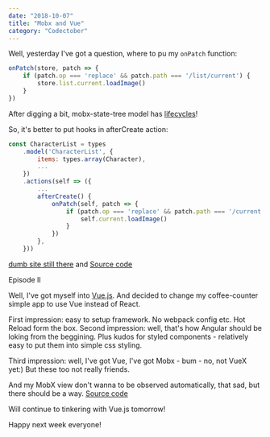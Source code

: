 ```yaml
---
date: "2018-10-07"
title: "Mobx and Vue"
category: "Codectober"
---
```


Well, yesterday I've got a question, where to pu my `onPatch` function:

```javascript
onPatch(store, patch => {
	if (patch.op === 'replace' && patch.path === '/list/current') {
		store.list.current.loadImage()
	}
})
```

After digging a bit, mobx-state-tree model has [lifecycles](https://github.com/mobxjs/mobx-state-tree#lifecycle-hooks-for-typesmodel)!

So, it's better to put hooks in afterCreate action:

```javascript
const CharacterList = types
	.model('CharacterList', {
		items: types.array(Character),
		...
	})
	.actions(self => ({
		...
		afterCreate() {
			onPatch(self, patch => {
				if (patch.op === 'replace' && patch.path === '/current') {
					self.current.loadImage()
				}
			})
		},
	}))
```

[dumb site still there](https://unruffled-nobel-eebf7f.netlify.com/) and [Source code](https://github.com/dmitrybirin/swapiti)


Episode II

Well, I've got myself into [Vue.js](https://vuejs.org/).
And decided to change my coffee-counter simple app to use Vue instead of React.

First impression: easy to setup framework. No webpack config etc. Hot Reload form the box.
Second impression: well, that's how Angular should be loking from the beggining.
Plus kudos for styled components - relatively easy to put them into simple css styling.

Third impression: well, I've got Vue, I've got Mobx - bum - no, not VueX yet:) 
But these too not really friends.

And my MobX view don't wanna to be observed automatically, that sad, but there should be a way.
[Source code](https://github.com/dmitrybirin/coffee-counter/tree/vue)

Will continue to tinkering with Vue.js tomorrow!

Happy next week everyone!


